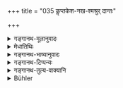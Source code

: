 +++
title = "035 कॢप्तकेश-नख-श्मश्रुर् दान्तः"

+++

<details><summary>गङ्गानथ-मूलानुवादः</summary>

Keeping his hair, nails and beard clipped, subdued, wearing white clothes, pure,—he shall always remain engaged in Vedic study, also in what may be conducive to his welfare.—(35)
</details>

<details><summary>मेधातिथिः</summary>

कल्पनम् । "छेदनं दन्तवाससः" इत्य् एतदपेक्षं चैतत् कल्पनं नियमतः । अत एव **शुचिर्** इत्य् आह । दीर्घकेशस्य हि स्नानादिषु क्लेशसाध्यत्वाद् अलसः स्यात् तथाशुचित्वप्रसङ्गः । यदि तु केशादिप्रसृतो ऽपि स्नानपरः स्यान् नैव धारणं दुष्येत् । **दान्तः** दर्पवार्जितः । **शुचिः** अर्थेषु, श्रुतिनिमित्तैर् मृद्वार्याचमनादिभिश् च । वेदाध्ययने च नित्याभियुक्तः । उक्तो ऽप्य् अयम् अर्थ आदरार्थः पुनः पुनर् उच्यते । **आत्महितानि** व्याधेः प्रतीकारादिना अजीर्णातिवेलगुरुविदाहिभोजनवर्जनादीनि ॥ ४.३५ ॥
</details>

<details><summary>गङ्गानथ-भाष्यानुवादः</summary>

‘*Clipping*.’—This clipping, or ‘shaving of the lips’—is necessary. By this the man becomes ‘*pure*,’ as the text says. If a man wear long hair, bathing becomes a difficult process, and the man is likely to be lazy on that account: and would thus remain ‘impure.’ If, however, even though wearing long hair, he is careful about his bath, then the wearing of hair would not be objectionable.

‘*Subdued*’—free from haughtiness.

‘*Pure*’— in all matters; and also purified by the right use of such means of cleanliness as clay, water, mouth-rinsing, and so forth.

He should be always engaged in the study of the Veda. Though this has been already said before, yet it is repeated again and again, in order to show its great importance.

‘*What is conducive to his welfare*.;’—*i.e*., the avoiding of illness by remedies, and also by guarding against indigestion, untimely meals, heavy and hot food, and so forth.—(35).
</details>

<details><summary>गङ्गानथ-टिप्पन्यः</summary>

This verse is quoted in *Smṛtitattva* (II, p. 249) as laying down
‘shaving of the head’ for those who have taken the Final Bath;—and in
*Smṛtisāroddhāra* (p. 224).
</details>

<details><summary>गङ्गानथ-तुल्य-वाक्यानि</summary>

*Gautama* (9.4-7).—‘He shall not wear cloth that is loudly coloured, or
that has been worn by another; nor garlands or shoes; in the event of
incapacity, he may wear washed clothes; he should never grow his beard,
without cause.’

*Gautama* (69).—‘He shall teach those that are disciplined,—himself
disciplined in cleanliness, and ever alert in regard to the Veda.’

*Yājñavalkya* (1.131).—‘Wearing white clothes, with hair, beard and
nails clipped,—he shall not eat in the presence of his wife, nor with
only one cloth, nor standing.’

*Āpastamba* (1.30.10-12).—‘In his clothing, he shall avoid all
colouring; also what is naturally black. He shall wear only such cloth
as may not be obtrusive.’
</details>

<details><summary>Bühler</summary>

035	Keeping his hair, nails, and beard clipped, subduing his passions by austerities, wearing white garments and (keeping himself) pure, he shall be always engaged in studying the Veda and (such acts as are) conducive to his welfare.
</details>
